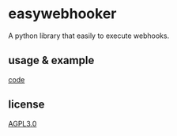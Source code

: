 # easywebhooker
A python library that easily to execute webhooks.

## usage & example
[code](test.py)  

## license
[AGPL3.0](https://www.gnu.org/licenses/agpl.txt)
